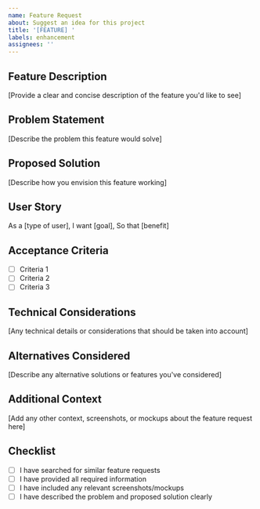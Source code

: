 ```yaml
---
name: Feature Request
about: Suggest an idea for this project
title: '[FEATURE] '
labels: enhancement
assignees: ''
---
```


## Feature Description
[Provide a clear and concise description of the feature you'd like to see]

## Problem Statement
[Describe the problem this feature would solve]

## Proposed Solution
[Describe how you envision this feature working]

## User Story
As a [type of user],
I want [goal],
So that [benefit]

## Acceptance Criteria
- [ ] Criteria 1
- [ ] Criteria 2
- [ ] Criteria 3

## Technical Considerations
[Any technical details or considerations that should be taken into account]

## Alternatives Considered
[Describe any alternative solutions or features you've considered]

## Additional Context
[Add any other context, screenshots, or mockups about the feature request here]

## Checklist
- [ ] I have searched for similar feature requests
- [ ] I have provided all required information
- [ ] I have included any relevant screenshots/mockups
- [ ] I have described the problem and proposed solution clearly 
